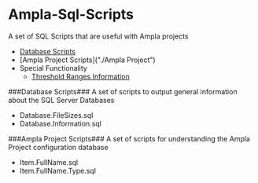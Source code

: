 Ampla-Sql-Scripts
=================

A set of SQL Scripts that are useful with Ampla projects


- [Database Scripts]("Database")
- [Ampla Project Scripts]("./Ampla Project") 
- Special Functionality
	- [Threshold Ranges Information]("./ThresholdRanges")


###Database Scripts###
A set of scripts to output general information about the SQL Server Databases

- Database.FileSizes.sql
- Database.Information.sql

###Ampla Project Scripts###
A set of scripts for understanding the Ampla Project configuration database

-  Item.FullName.sql
-  Item.FullName.Type.sql
